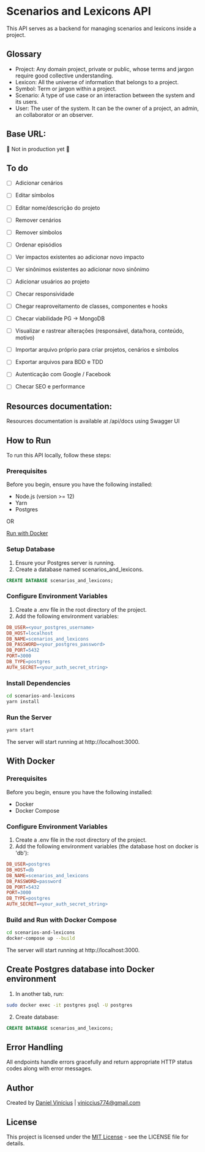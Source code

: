 # Scenarios and Lexicons API
This API serves as a backend for managing scenarios and lexicons inside a project.

## Glossary
- Project: Any domain project, private or public, whose terms and jargon require good collective understanding.
- Lexicon: All the universe of information that belongs to a project.
- Symbol: Term or jargon within a project.
- Scenario: A type of use case or an interaction between the system and its users.
- User: The user of the system. It can be the owner of a project, an admin, an collaborator or an observer.

## Base URL:
🚧 Not in production yet 🚧

## To do

- [ ] Adicionar cenários
- [ ] Editar símbolos
- [ ] Editar nome/descrição do projeto
- [ ] Remover cenários
- [ ] Remover símbolos
- [ ] Ordenar episódios
- [ ] Ver impactos existentes ao adicionar novo impacto
- [ ] Ver sinônimos existentes ao adicionar novo sinônimo
- [ ] Adicionar usuários ao projeto
- [ ] Checar responsividade
- [ ] Chegar reaproveitamento de classes, componentes e hooks
- [ ] Checar viabilidade PG -> MongoDB
- [ ] Visualizar e rastrear alterações (responsável, data/hora, conteúdo, motivo)
- [ ] Importar arquivo próprio para criar projetos, cenários e símbolos
- [ ] Exportar arquivos para BDD e TDD
- [ ] Autenticação com Google / Facebook
- [ ] Checar SEO e performance


## Resources documentation:
Resources documentation is available at /api/docs using Swagger UI

## How to Run
To run this API locally, follow these steps:

### Prerequisites
Before you begin, ensure you have the following installed:

- Node.js (version >= 12)
- Yarn
- Postgres

OR

[Run with Docker](#with-docker)

### Setup Database
1. Ensure your Postgres server is running.
2. Create a database named scenarios_and_lexicons.

```sql
CREATE DATABASE scenarios_and_lexicons;
```

### Configure Environment Variables
1. Create a .env file in the root directory of the project.
2. Add the following environment variables:

```makefile
DB_USER=<your_postgres_username>
DB_HOST=localhost
DB_NAME=scenarios_and_lexicons
DB_PASSWORD=<your_postgres_password>
DB_PORT=5432
PORT=3000
DB_TYPE=postgres
AUTH_SECRET=<your_auth_secret_string>
```

### Install Dependencies

```bash
cd scenarios-and-lexicons
yarn install
```

### Run the Server

```bash
yarn start
```
The server will start running at http://localhost:3000.

## With Docker

### Prerequisites
Before you begin, ensure you have the following installed:

- Docker
- Docker Compose

### Configure Environment Variables
1. Create a .env file in the root directory of the project.
2. Add the following environment variables (the database host on docker is 'db'):

```makefile
DB_USER=postgres
DB_HOST=db
DB_NAME=scenarios_and_lexicons
DB_PASSWORD=password
DB_PORT=5432
PORT=3000
DB_TYPE=postgres
AUTH_SECRET=<your_auth_secret_string>

```

### Build and Run with Docker Compose

```bash
cd scenarios-and-lexicons
docker-compose up --build
```

The server will start running at http://localhost:3000.

## Create Postgres database into Docker environment

1. In another tab, run:
```bash
sudo docker exec -it postgres psql -U postgres
```

2. Create database:
```sql
CREATE DATABASE scenarios_and_lexicons;
```

## Error Handling
All endpoints handle errors gracefully and return appropriate HTTP status codes along with error messages.

## Author
Created by [Daniel Vinícius](https://github.com/danvinicius) | <viniccius774@gmail.com>

## License
This project is licensed under the [MIT License](https://opensource.org/license/mit) - see the LICENSE file for details.
